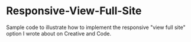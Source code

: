 Responsive-View-Full-Site
=========================

Sample code to illustrate how to implement the responsive "view full site" option I wrote about on Creative and Code.
